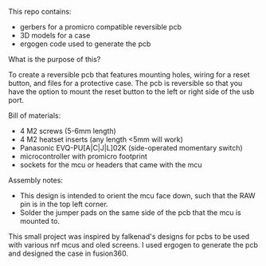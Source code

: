This repo contains:
- gerbers for a promicro compatible reversible pcb
- 3D models for a case
- ergogen code used to generate the pcb

What is the purpose of this?

To create a reversible pcb that features mounting holes, wiring for a reset button, and files for a protective case. The pcb is reversible so that you have the option to mount the reset button to the left or right side of the usb port.

Bill of materials:
- 4 M2 screws (5-6mm length)
- 4 M2 heatset inserts (any length <5mm will work)
- Panasonic EVQ-PU[A|C|J|L]02K (side-operated momentary switch)
- microcontroller with promicro footprint
- sockets for the mcu or headers that came with the mcu

Assembly notes:
- This design is intended to orient the mcu face down, such that the RAW pin is in the top left corner. 
- Solder the jumper pads on the same side of the pcb that the mcu is mounted to.


This small project was inspired by falkenad's designs for pcbs to be used with various nrf mcus and oled screens.
I used ergogen to generate the pcb and designed the case in fusion360.
